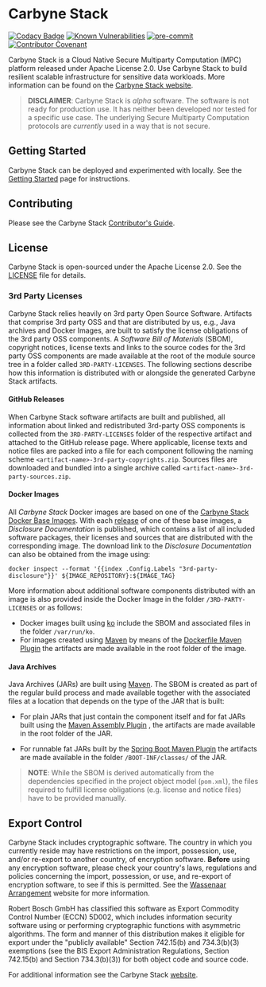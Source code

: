 # Carbyne Stack

[![Codacy Badge](https://app.codacy.com/project/badge/Grade/197a4f29b04a417c950285a38f787e6f)](https://www.codacy.com?utm_source=github.com&utm_medium=referral&utm_content=carbynestack/carbynestack&utm_campaign=Badge_Grade)
[![Known Vulnerabilities](https://snyk.io/test/github/carbynestack/carbynestack/badge.svg)](https://snyk.io/test/github/carbynestack/carbynestack)
[![pre-commit](https://img.shields.io/badge/pre--commit-enabled-brightgreen?logo=pre-commit&logoColor=white)](https://github.com/pre-commit/pre-commit)
[![Contributor Covenant](https://img.shields.io/badge/Contributor%20Covenant-2.1-4baaaa.svg)](CODE_OF_CONDUCT.md)

Carbyne Stack is a Cloud Native Secure Multiparty Computation (MPC) platform
released under Apache License 2.0. Use Carbyne Stack to build resilient scalable
infrastructure for sensitive data workloads. More information can be found on
the [Carbyne Stack website](https://carbynestack.io).

> **DISCLAIMER**: Carbyne Stack is *alpha* software. The software is not ready
> for production use. It has neither been developed nor tested for a specific
> use case. The underlying Secure Multiparty Computation protocols are
> *currently* used in a way that is not secure.

## Getting Started

Carbyne Stack can be deployed and experimented with locally. See the
[Getting Started](docs/getting-started.md) page for instructions.

## Contributing

Please see the Carbyne Stack [Contributor's Guide](CONTRIBUTING.md).

## License

Carbyne Stack is open-sourced under the Apache License 2.0. See the
[LICENSE](LICENSE) file for details.

### 3rd Party Licenses

Carbyne Stack relies heavily on 3rd party Open Source Software. Artifacts that
comprise 3rd party OSS and that are distributed by us, e.g., Java archives and
Docker Images, are built to satisfy the license obligations of the 3rd party OSS
components. A _Software Bill of Materials_ (SBOM), copyright notices, license
texts and links to the source codes for the 3rd party OSS components are made
available at the root of the module source tree in a folder called
`3RD-PARTY-LICENSES`. The following sections describe how this information is
distributed with or alongside the generated Carbyne Stack artifacts.

#### GitHub Releases

When Carbyne Stack software artifacts are built and published, all information
about linked and redistributed 3rd-party OSS components is collected from the
`3RD-PARTY-LICENSES` folder of the respective artifact and attached to the
GitHub release page. Where applicable, license texts and notice files are packed
into a file for each component following the naming scheme
`<artifact-name>-3rd-party-copyrights.zip`. Sources files are downloaded and
bundled into a single archive called `<artifact-name>-3rd-party-sources.zip`.

#### Docker Images

All _Carbyne Stack_ Docker images are based on one of the
[Carbyne Stack Docker Base Images](https://github.com/carbynestack/base-images).
With each [release](https://github.com/carbynestack/base-images/releases) of one
of these base images, a _Disclosure Documentation_ is published, which contains
a list of all included software packages, their licenses and sources that are
distributed with the corresponding image. The download link to the _Disclosure
Documentation_ can also be obtained from the image using:

```shell
docker inspect --format '{{index .Config.Labels "3rd-party-disclosure"}}' ${IMAGE_REPOSITORY}:${IMAGE_TAG}
```

More information about additional software components distributed with an image
is also provided inside the Docker Image in the folder `/3RD-PARTY-LICENSES` or
as follows:

- Docker images built using [ko](https://github.com/google/ko) include the SBOM
  and associated files in the folder `/var/run/ko`.
- For images created using [Maven](https://maven.apache.org/) by means of the
  [Dockerfile Maven Plugin](https://github.com/spotify/dockerfile-maven) the
  artifacts are made available in the root folder of the image.

#### Java Archives

Java Archives (JARs) are built using [Maven](https://maven.apache.org/). The
SBOM is created as part of the regular build process and made available together
with the associated files at a location that depends on the type of the JAR that
is built:

- For plain JARs that just contain the component itself and for fat JARs built
  using the
  [Maven Assembly Plugin](https://maven.apache.org/plugins/maven-assembly-plugin/)
  , the artifacts are made available in the root folder of the JAR.

- For runnable fat JARs built by the
  [Spring Boot Maven Plugin](https://docs.spring.io/spring-boot/docs/current/maven-plugin/reference/htmlsingle/)
  the artifacts are made available in the folder `/BOOT-INF/classes/` of the
  JAR.

> **NOTE**: While the SBOM is derived automatically from the dependencies
> specified in the project object model (`pom.xml`), the files required to
> fulfill license obligations (e.g. license and notice files) have to be
> provided manually.

## Export Control

Carbyne Stack includes cryptographic software. The country in which you
currently reside may have restrictions on the import, possession, use, and/or
re-export to another country, of encryption software. **Before** using any
encryption software, please check your country's laws, regulations and policies
concerning the import, possession, or use, and re-export of encryption software,
to see if this is permitted. See the
[Wassenaar Arrangement](http://www.wassenaar.org) website for more information.

Robert Bosch GmbH has classified this software as Export Commodity Control
Number (ECCN) 5D002, which includes information security software using or
performing cryptographic functions with asymmetric algorithms. The form and
manner of this distribution makes it eligible for export under the "publicly
available" Section 742.15(b) and 734.3(b)(3) exemptions (see the BIS Export
Administration Regulations, Section 742.15(b) and Section 734.3(b)(3)) for both
object code and source code.

For additional information see the Carbyne Stack
[website](https://www.carbynestack.io/legal/export-control/).
